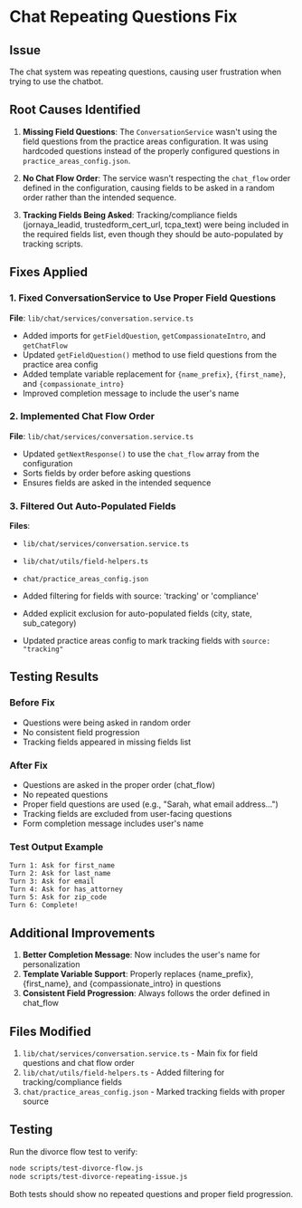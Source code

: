 # Chat Repeating Questions Fix

## Issue
The chat system was repeating questions, causing user frustration when trying to use the chatbot.

## Root Causes Identified

1. **Missing Field Questions**: The `ConversationService` wasn't using the field questions from the practice areas configuration. It was using hardcoded questions instead of the properly configured questions in `practice_areas_config.json`.

2. **No Chat Flow Order**: The service wasn't respecting the `chat_flow` order defined in the configuration, causing fields to be asked in a random order rather than the intended sequence.

3. **Tracking Fields Being Asked**: Tracking/compliance fields (jornaya_leadid, trustedform_cert_url, tcpa_text) were being included in the required fields list, even though they should be auto-populated by tracking scripts.

## Fixes Applied

### 1. Fixed ConversationService to Use Proper Field Questions
**File**: `lib/chat/services/conversation.service.ts`

- Added imports for `getFieldQuestion`, `getCompassionateIntro`, and `getChatFlow`
- Updated `getFieldQuestion()` method to use field questions from the practice area config
- Added template variable replacement for `{name_prefix}`, `{first_name}`, and `{compassionate_intro}`
- Improved completion message to include the user's name

### 2. Implemented Chat Flow Order
**File**: `lib/chat/services/conversation.service.ts`

- Updated `getNextResponse()` to use the `chat_flow` array from the configuration
- Sorts fields by order before asking questions
- Ensures fields are asked in the intended sequence

### 3. Filtered Out Auto-Populated Fields
**Files**: 
- `lib/chat/services/conversation.service.ts`
- `lib/chat/utils/field-helpers.ts`
- `chat/practice_areas_config.json`

- Added filtering for fields with source: 'tracking' or 'compliance'
- Added explicit exclusion for auto-populated fields (city, state, sub_category)
- Updated practice areas config to mark tracking fields with `source: "tracking"`

## Testing Results

### Before Fix
- Questions were being asked in random order
- No consistent field progression
- Tracking fields appeared in missing fields list

### After Fix
- Questions are asked in the proper order (chat_flow)
- No repeated questions
- Proper field questions are used (e.g., "Sarah, what email address...")
- Tracking fields are excluded from user-facing questions
- Form completion message includes user's name

### Test Output Example
```
Turn 1: Ask for first_name
Turn 2: Ask for last_name  
Turn 3: Ask for email
Turn 4: Ask for has_attorney
Turn 5: Ask for zip_code
Turn 6: Complete!
```

## Additional Improvements

1. **Better Completion Message**: Now includes the user's name for personalization
2. **Template Variable Support**: Properly replaces {name_prefix}, {first_name}, and {compassionate_intro} in questions
3. **Consistent Field Progression**: Always follows the order defined in chat_flow

## Files Modified

1. `lib/chat/services/conversation.service.ts` - Main fix for field questions and chat flow order
2. `lib/chat/utils/field-helpers.ts` - Added filtering for tracking/compliance fields
3. `chat/practice_areas_config.json` - Marked tracking fields with proper source

## Testing
Run the divorce flow test to verify:
```bash
node scripts/test-divorce-flow.js
node scripts/test-divorce-repeating-issue.js
```

Both tests should show no repeated questions and proper field progression.

